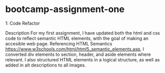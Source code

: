 # bootcamp-assignment-one
1: Code Refactor

Description
For my first assignment, I have updated both the html and css code to reflect semantic HTML elements, with the goal of making an accesible web page. Referencing HTML Semantics https://www.w3schools.com/html/html5_semantic_elements.asp, I converted div elements to section, header, and aside elements where relevant. I also structured HTML elements in a logical structure, as well as added in alt descriptions to all images. 

